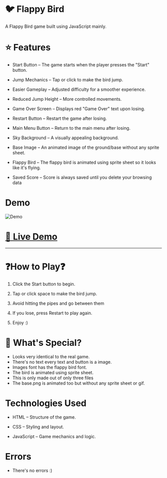 # 🐦 Flappy Bird

A Flappy Bird game built using JavaScript mainly.

# ⭐ Features

- Start Button – The game starts when the player presses the "Start" button.

-  Jump Mechanics – Tap or click to make the bird jump.

-  Easier Gameplay – Adjusted difficulty for a smoother experience.

-  Reduced Jump Height – More controlled movements.

-  Game Over Screen – Displays red "Game Over" text upon losing.

-  Restart Button – Restart the game after losing.

-  Main Menu Button – Return to the main menu after losing. 

-  Sky Background – A visually appealing background.

- Base Image – An animated image of the ground/base without any sprite sheet.

- Flappy Bird – The flappy bird is animated using sprite sheet so it looks like it's flying.

-  Saved Score – Score is always saved until you delete your browsing data

# Demo
![Demo](demo.gif)


# [🔴 Live Demo](https://html-guy0.github.io/Flappy-Bird/)


---


 # ❓How to Play❓

1. Click the Start button to begin.


2. Tap or click space to make the bird jump.


3. Avoid hitting the pipes and go between them


4. If you lose, press Restart to play again.

  
5. Enjoy :) 
   
# 🌟 What's Special?

- Looks very identical to the real game.
- There's no text every text and button is a image.
- Images font has the flappy bird font.
- The bird is animated using sprite sheet.
- This is only made out of only three files
- The base.png is animated too but without any sprite sheet or gif.

# Technologies Used

- HTML – Structure of the game.

- CSS – Styling and layout.

- JavaScript – Game mechanics and logic.

# Errors

- There's no errors :)
 

